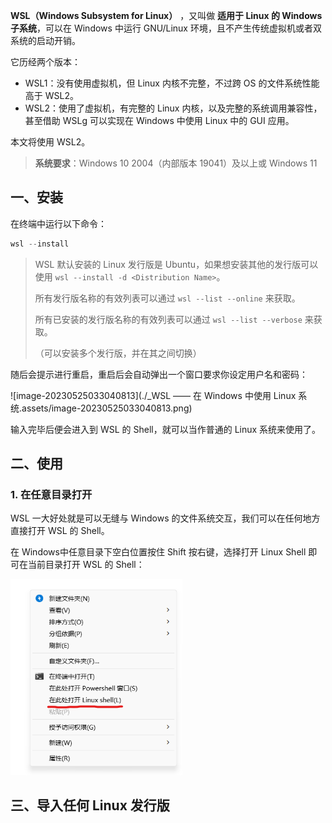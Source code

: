 **WSL（Windows Subsystem for Linux）** ，又叫做 **适用于 Linux 的 Windows 子系统**，可以在 Windows 中运行 GNU/Linux 环境，且不产生传统虚拟机或者双系统的启动开销。

它历经两个版本：

- WSL1：没有使用虚拟机，但 Linux 内核不完整，不过跨 OS 的文件系统性能高于 WSL2。
- WSL2：使用了虚拟机，有完整的 Linux 内核，以及完整的系统调用兼容性，甚至借助 WSLg 可以实现在 Windows 中使用 Linux 中的 GUI 应用。

本文将使用 WSL2。

> **系统要求**：Windows 10 2004（内部版本 19041）及以上或 Windows 11

## 一、安装

在终端中运行以下命令：

```powershell
wsl --install
```

> WSL 默认安装的 Linux 发行版是 Ubuntu，如果想安装其他的发行版可以使用 `wsl --install -d <Distribution Name>`。
>
> 所有发行版名称的有效列表可以通过 `wsl --list --online` 来获取。
>
> 所有已安装的发行版名称的有效列表可以通过 `wsl --list --verbose` 来获取。
>
> （可以安装多个发行版，并在其之间切换）

随后会提示进行重启，重启后会自动弹出一个窗口要求你设定用户名和密码：

![image-20230525033040813](./_WSL —— 在 Windows 中使用 Linux 系统.assets/image-20230525033040813.png)

输入完毕后便会进入到 WSL 的 Shell，就可以当作普通的 Linux 系统来使用了。

## 二、使用

### 1. 在任意目录打开

WSL 一大好处就是可以无缝与 Windows 的文件系统交互，我们可以在任何地方直接打开 WSL 的 Shell。

在 Windows中任意目录下空白位置按住 Shift 按右键，选择打开 Linux Shell 即可在当前目录打开 WSL 的 Shell：

<img src="./_WSL —— 在 Windows 中使用 Linux 系统.assets/image-20230525032226948.png" alt="image-20230525032226948" style="zoom: 67%;" />



## 三、导入任何 Linux 发行版





